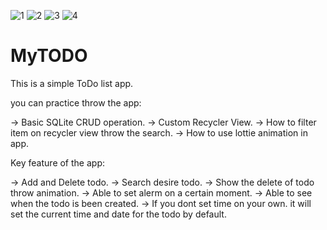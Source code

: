 ![1](https://user-images.githubusercontent.com/34963162/114301948-b5e97c00-9ae8-11eb-8c45-b69c93259a7c.jpg)
![2](https://user-images.githubusercontent.com/34963162/114301961-c0a41100-9ae8-11eb-93ee-4d8029fbedd9.jpg)
![3](https://user-images.githubusercontent.com/34963162/114301965-c39f0180-9ae8-11eb-9072-68808bdacd3c.jpg)
![4](https://user-images.githubusercontent.com/34963162/114301967-c568c500-9ae8-11eb-833d-d4d38a12f0ea.jpg)


# MyTODO

This is a simple ToDo list app.





you can practice throw the app:

-> Basic SQLite CRUD operation.
-> Custom Recycler View.
-> How to filter item on recycler view throw the search.
-> How to use lottie animation in app.





Key feature of the app:

-> Add and Delete todo.
-> Search desire todo.
-> Show the delete of todo throw animation.
-> Able to set alerm on a certain moment.
-> Able to see when the todo is been created.
-> If you dont set time on your own. it will set the current time and date for the todo by default.
